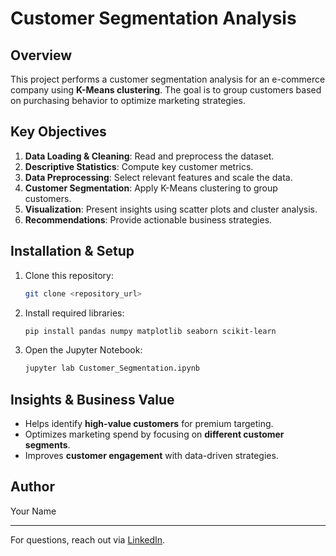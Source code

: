 # Customer Segmentation Analysis

## Overview
This project performs a customer segmentation analysis for an e-commerce company using **K-Means clustering**. The goal is to group customers based on purchasing behavior to optimize marketing strategies.

## Key Objectives
1. **Data Loading & Cleaning**: Read and preprocess the dataset.
2. **Descriptive Statistics**: Compute key customer metrics.
3. **Data Preprocessing**: Select relevant features and scale the data.
4. **Customer Segmentation**: Apply K-Means clustering to group customers.
5. **Visualization**: Present insights using scatter plots and cluster analysis.
6. **Recommendations**: Provide actionable business strategies.

## Installation & Setup
1. Clone this repository:
   ```bash
   git clone <repository_url>
   ```
2. Install required libraries:
   ```bash
   pip install pandas numpy matplotlib seaborn scikit-learn
   ```
3. Open the Jupyter Notebook:
   ```bash
   jupyter lab Customer_Segmentation.ipynb
   ```

## Insights & Business Value
- Helps identify **high-value customers** for premium targeting.
- Optimizes marketing spend by focusing on **different customer segments**.
- Improves **customer engagement** with data-driven strategies.

## Author
Your Name

---
For questions, reach out via [LinkedIn](https://linkedin.com/in/yourprofile).
